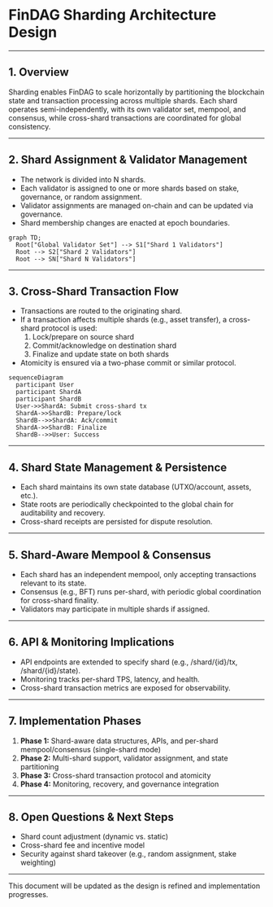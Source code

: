 # FinDAG Sharding Architecture Design

---

## 1. Overview
Sharding enables FinDAG to scale horizontally by partitioning the blockchain state and transaction processing across multiple shards. Each shard operates semi-independently, with its own validator set, mempool, and consensus, while cross-shard transactions are coordinated for global consistency.

---

## 2. Shard Assignment & Validator Management
- The network is divided into N shards.
- Each validator is assigned to one or more shards based on stake, governance, or random assignment.
- Validator assignments are managed on-chain and can be updated via governance.
- Shard membership changes are enacted at epoch boundaries.

```mermaid
graph TD;
  Root["Global Validator Set"] --> S1["Shard 1 Validators"]
  Root --> S2["Shard 2 Validators"]
  Root --> SN["Shard N Validators"]
```

---

## 3. Cross-Shard Transaction Flow
- Transactions are routed to the originating shard.
- If a transaction affects multiple shards (e.g., asset transfer), a cross-shard protocol is used:
  1. Lock/prepare on source shard
  2. Commit/acknowledge on destination shard
  3. Finalize and update state on both shards
- Atomicity is ensured via a two-phase commit or similar protocol.

```mermaid
sequenceDiagram
  participant User
  participant ShardA
  participant ShardB
  User->>ShardA: Submit cross-shard tx
  ShardA->>ShardB: Prepare/lock
  ShardB-->>ShardA: Ack/commit
  ShardA->>ShardB: Finalize
  ShardB-->>User: Success
```

---

## 4. Shard State Management & Persistence
- Each shard maintains its own state database (UTXO/account, assets, etc.).
- State roots are periodically checkpointed to the global chain for auditability and recovery.
- Cross-shard receipts are persisted for dispute resolution.

---

## 5. Shard-Aware Mempool & Consensus
- Each shard has an independent mempool, only accepting transactions relevant to its state.
- Consensus (e.g., BFT) runs per-shard, with periodic global coordination for cross-shard finality.
- Validators may participate in multiple shards if assigned.

---

## 6. API & Monitoring Implications
- API endpoints are extended to specify shard (e.g., /shard/{id}/tx, /shard/{id}/state).
- Monitoring tracks per-shard TPS, latency, and health.
- Cross-shard transaction metrics are exposed for observability.

---

## 7. Implementation Phases
1. **Phase 1:** Shard-aware data structures, APIs, and per-shard mempool/consensus (single-shard mode)
2. **Phase 2:** Multi-shard support, validator assignment, and state partitioning
3. **Phase 3:** Cross-shard transaction protocol and atomicity
4. **Phase 4:** Monitoring, recovery, and governance integration

---

## 8. Open Questions & Next Steps
- Shard count adjustment (dynamic vs. static)
- Cross-shard fee and incentive model
- Security against shard takeover (e.g., random assignment, stake weighting)

---

This document will be updated as the design is refined and implementation progresses. 